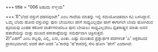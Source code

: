 +++
title = "006 ಅಹುದು ಸಞ್ಜಯ"

+++
1)"ಬೆಂದ ವಸ್ತುಗೆ ದಹನವುಂಟೇ" ಎಂಬ ಗಾದೆಯ ಮಾತನ್ನು ಇಲ್ಲಿ ಸಮಯೋಚಿತವಾಗಿ ಕವಿ ಬಳಸಿದ್ದಾನೆ. ಒಮ್ಮೆ ಬೆಂದು ಹೋದ ವಸ್ತುವನ್ನು ಪುನಃ ಬೇಯಿಸಲು ಹೇಗೆ ಸಾಧ್ಯವಿಲ್ಲವೋ ಹಾಗೆ ಈಗಾಗಲೇ ಬೆಂದು ಹೋಗಿರುವ ಹೃದಯವು ಎಂತಹ ಕಠೋರ ವಾರ್ತೆಗಳಿಂದಲೂ ಪುನಃ ಬೇಯಲು ಸಾಧ್ಯವಿಲ್ಲವೆಂಬ ಧೃತರಾಷ್ಟ್ರನ ಮಾತು ಅವನ ಹತಾಶೆಯನ್ನು ಮತ್ತು ದುಃಖದ ಪರಾಕಾಷ್ಠೆಯನ್ನು ಸಮರ್ಥವಾಗಿ ಚಿತ್ರಿಸುತ್ತದೆ.  
2)"ಎಹಗೆ" ಎಂಬ ಶಬ್ದವು, ಎಲ್ಲಿ, ಏನು, ಎಂತು. ಎಷ್ಟು ಮುಂತಾದ ಪ್ರಶ್ನಾರ್ಥಕ ಪದಗಳಂತೆ 'ಎ' ಅಕ್ಷರದಿಂದ ಪ್ರಾರಂಭವಾಗಿದೆ; ಆದರೆ ಈಗ ಅದರ 'ಎ'ಕಾರವು 'ಹ'ಕಾರದಲ್ಲಿ ಸೇರಿ ಹೋಗಿ 'ಹೇಗೆ' ಎಂದಾಗಿದೆ.